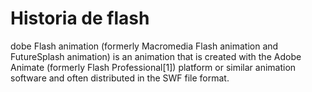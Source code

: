 # Historia de flash


dobe Flash animation (formerly Macromedia Flash animation and FutureSplash animation) is an animation that is created with the Adobe Animate (formerly Flash Professional[1]) platform or similar animation software and often distributed in the SWF file format. 
